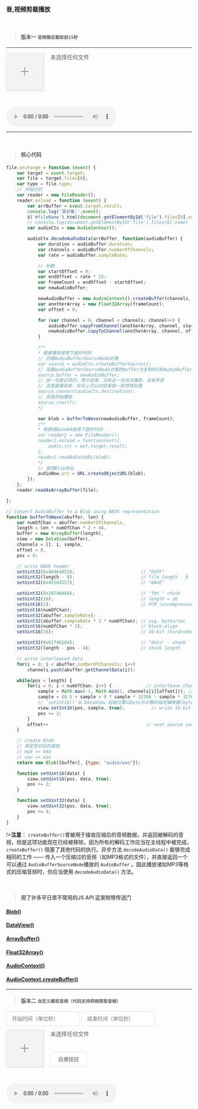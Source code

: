 ### 音,视频剪裁播放


<br/>

> #### 版本一 `音频稳定截取前15秒`

---

<form class="uploadBox">
    <svg t="1606975095651" class="uploadIcon" viewBox="0 0 1024 1024" version="1.1" xmlns="http://www.w3.org/2000/svg" p-id="3325" width="32" height="32"><path d="M848.0256 474.0096h-297.984v-322.048H473.9584v322.048h-297.984a8.0384 8.0384 0 0 0-8.0384 7.9872v60.0064c0 4.4032 3.584 7.9872 7.9872 7.9872h297.984v322.048h76.032v-322.048h297.984c4.4032 0 8.0384-3.584 8.0384-7.9872V481.9968a8.0384 8.0384 0 0 0-8.0384-7.9872z" fill="#707070" fill-opacity=".65" p-id="3326"></path></svg>
    <input type="file" id="file" accept="audio/mpeg" style="position:absolute;opacity:0;">
    <p id="fileName">未选择任何文件</p>
</form>

<br/>

<p><audio id="audioNow" controls></audio></p>

---
<br/>

> #### 核心代码

```javascript
file.onchange = function (event) {
    var target = event.target;
    var file = target.files[0];
    var type = file.type;
    // 开始识别
    var reader = new FileReader();
    reader.onload = function (event) {
        var arrBuffer = event.target.result;
        console.log('源对象:',event);
        $('#fileName').html(document.getElementById('file').files[0].name);
        // console.log(document.getElementById('file').files[0].name)
        var audioCtx = new AudioContext();

        audioCtx.decodeAudioData(arrBuffer, function(audioBuffer) {
            var duration = audioBuffer.duration;
            var channels = audioBuffer.numberOfChannels;
            var rate = audioBuffer.sampleRate;

            // 秒数
            var startOffset = 0;
            var endOffset = rate * 15;
            var frameCount = endOffset - startOffset;
            var newAudioBuffer;

            newAudioBuffer = new AudioContext().createBuffer(channels, endOffset - startOffset, rate);
            var anotherArray = new Float32Array(frameCount);
            var offset = 0;

            for (var channel = 0; channel < channels; channel++) {
                audioBuffer.copyFromChannel(anotherArray, channel, startOffset);
                newAudioBuffer.copyToChannel(anotherArray, channel, offset);
            }

            /**
            * 直接播放使用下面的代码
            // 创建AudioBufferSourceNode对象
            var source = audioCtx.createBufferSource();
            // 设置AudioBufferSourceNode对象的buffer为复制的3秒AudioBuffer对象
            source.buffer = newAudioBuffer;
            // 这一句是必须的，表示结束，没有这一句没法播放，没有声音
            // 这里直接结束，实际上可以对结束做一些特效处理
            source.connect(audioCtx.destination);
            // 资源开始播放
            source.start();
            */

            var blob = bufferToWave(newAudioBuffer, frameCount);
            /**
            * 转换成Base64使用下面的代码
            var reader2 = new FileReader();
            reader2.onload = function(evt){
                audio.src = evt.target.result;
            };
            reader2.readAsDataURL(blob);
            */
            // 使用Blob地址
            audioNow.src = URL.createObjectURL(blob);
        });
    };
    reader.readAsArrayBuffer(file);

};

// Convert AudioBuffer to a Blob using WAVE representation
function bufferToWave(abuffer, len) {
    var numOfChan = abuffer.numberOfChannels,
    length = len * numOfChan * 2 + 44,
    buffer = new ArrayBuffer(length),
    view = new DataView(buffer),
    channels = [], i, sample,
    offset = 0,
    pos = 0;

    // write WAVE header
    setUint32(0x46464952);                         // "RIFF"
    setUint32(length - 8);                         // file length - 8
    setUint32(0x45564157);                         // "WAVE"

    setUint32(0x20746d66);                         // "fmt " chunk
    setUint32(16);                                 // length = 16
    setUint16(1);                                  // PCM (uncompressed)
    setUint16(numOfChan);
    setUint32(abuffer.sampleRate);
    setUint32(abuffer.sampleRate * 2 * numOfChan); // avg. bytes/sec
    setUint16(numOfChan * 2);                      // block-align
    setUint16(16);                                 // 16-bit (hardcoded in this demo)

    setUint32(0x61746164);                         // "data" - chunk
    setUint32(length - pos - 4);                   // chunk length

    // write interleaved data
    for(i = 0; i < abuffer.numberOfChannels; i++)
        channels.push(abuffer.getChannelData(i));

    while(pos < length) {
        for(i = 0; i < numOfChan; i++) {             // interleave channels:交织信道
            sample = Math.max(-1, Math.min(1, channels[i][offset])); // clamp
            sample = (0.5 + sample < 0 ? sample * 32768 : sample * 32767)|0; // scale to 16-bit signed int
            // `setInt16()`从`DataView`起始位置以byte为计数的指定偏移量(byteOffset)处储存一个16-bit数(短整型).
            view.setInt16(pos, sample, true);          // write 16-bit sample
            pos += 2;
        }
        offset++                                     // next source sample
    }

    // create Blob
    // 规定剪切后的类型
    // mp4 => m4a
    // wav => wav
    return new Blob([buffer], {type: "audio/wav"});

    function setUint16(data) {
        view.setUint16(pos, data, true);
        pos += 2;
    }

    function setUint32(data) {
        view.setUint32(pos, data, true);
        pos += 4;
    }
}
```

!>**注意**： `createBuffer()`曾被用于接收压缩后的音频数据，并返回被解码的音频，但是这项功能现在已经被移除，因为所有的解码工作应当在主线程中被完成，`createBuffer()` 阻塞了其他代码的执行。异步方法 `decodeAudioData()` 能够完成相同的工作 —— 传入一个压缩过的音频（如MP3格式的文件），并直接返回一个可以通过 `AudioBufferSourceNode`播放的 `AudioBuffer` 。因此播放诸如MP3等格式的压缩音频时，你应当使用 `decodeAudioData()` 方法。

<br/>

> #### 用了许多平日里不常用的JS API 这里附带传送门
 
#### [Blob()](https://developer.mozilla.org/zh-CN/docs/Web/API/Blob/Blob)

#### [DataView()](https://developer.mozilla.org/zh-CN/docs/Web/JavaScript/Reference/Global_Objects/DataView)

#### [ArrayBuffer()](https://developer.mozilla.org/zh-CN/docs/Web/JavaScript/Reference/Global_Objects/ArrayBuffer)

#### [Float32Array()](https://developer.mozilla.org/zh-CN/docs/Web/JavaScript/Reference/Global_Objects/Float32Array)

#### [AudioContext()](https://developer.mozilla.org/zh-CN/docs/Web/API/AudioContext)

#### [AudioContext.createBuffer()](https://developer.mozilla.org/zh-CN/docs/Web/API/AudioContext/createBuffer)


---

> #### 版本二 `自定义截取音频（代码支持视频提取音频）`

<input id="start" type="number"  placeholder="开始时间（单位秒）" min="0" />
<input id="end" type="number" placeholder="结束时间（单位秒）" min="0"/>

<form class="uploadBox2">
    <svg t="1606975095651" class="uploadIcon2" viewBox="0 0 1024 1024" version="1.1" xmlns="http://www.w3.org/2000/svg" p-id="3325" width="32" height="32"><path d="M848.0256 474.0096h-297.984v-322.048H473.9584v322.048h-297.984a8.0384 8.0384 0 0 0-8.0384 7.9872v60.0064c0 4.4032 3.584 7.9872 7.9872 7.9872h297.984v322.048h76.032v-322.048h297.984c4.4032 0 8.0384-3.584 8.0384-7.9872V481.9968a8.0384 8.0384 0 0 0-8.0384-7.9872z" fill="#707070" fill-opacity=".65" p-id="3326"></path></svg>
    <input type="file" id="file2" accept="audio/*,video/*" style="position:absolute;opacity:0;">
    <p id="fileName2">未选择任何文件</p>
    <div class="action">
        <span>自爆按钮</span>
    </div>
</form>
<br/>

<p><audio id="audioNow2" controls></audio></p>

<!-- <p><video id="videoNow2" controls="controls"></video></p> -->

<script>
$('.uploadIcon').click(function(){
    console.log($('.uploadBox'))
    setTimeout(function(){
        $('#file').click();
    },200);
});
// console.log(file)
// console.log(audioNow)
file.onchange = function (event) {
    var target = event.target;
    var file = target.files[0];
    var type = file.type;
    // 开始识别
    var reader = new FileReader();
    reader.onload = function (event) {
        var arrBuffer = event.target.result;
        console.log('源对象:',event);
        $('#fileName').html(document.getElementById('file').files[0].name);
        // console.log(document.getElementById('file').files[0].name)
        console.log('arrBuffer',arrBuffer)
        var audioCtx = new AudioContext();
        console.log('audioCtx',audioCtx)
        audioCtx.decodeAudioData(arrBuffer, function(audioBuffer) {
            console.log('decodeAudioData触发',audioBuffer)
            var duration = audioBuffer.duration;
            var channels = audioBuffer.numberOfChannels;
            var rate = audioBuffer.sampleRate;

            // 秒数
            var startOffset = 0;
            var endOffset = rate * 15;
            var frameCount = endOffset - startOffset;
            var newAudioBuffer;

            newAudioBuffer = new AudioContext().createBuffer(channels, endOffset - startOffset, rate);
            var anotherArray = new Float32Array(frameCount);
            var offset = 0;

            for (var channel = 0; channel < channels; channel++) {
                audioBuffer.copyFromChannel(anotherArray, channel, startOffset);
                newAudioBuffer.copyToChannel(anotherArray, channel, offset);
            }

            /**
            * 直接播放使用下面的代码
            // 创建AudioBufferSourceNode对象
            var source = audioCtx.createBufferSource();
            // 设置AudioBufferSourceNode对象的buffer为复制的3秒AudioBuffer对象
            source.buffer = newAudioBuffer;
            // 这一句是必须的，表示结束，没有这一句没法播放，没有声音
            // 这里直接结束，实际上可以对结束做一些特效处理
            source.connect(audioCtx.destination);
            // 资源开始播放
            source.start();
            */

            var blob = bufferToWave(newAudioBuffer, frameCount);
            /**
            * 转换成Base64使用下面的代码
            var reader2 = new FileReader();
            reader2.onload = function(evt){
                audio.src = evt.target.result;
            };
            reader2.readAsDataURL(blob);
            */
            // 使用Blob地址
            console.log(URL.createObjectURL(blob))
            audioNow.src = URL.createObjectURL(blob);
        });
    };
    reader.readAsArrayBuffer(file);

};

// Convert AudioBuffer to a Blob using WAVE representation
function bufferToWave(abuffer, len) {
    var numOfChan = abuffer.numberOfChannels,
    length = len * numOfChan * 2 + 44,
    buffer = new ArrayBuffer(length),
    view = new DataView(buffer),
    channels = [], i, sample,
    offset = 0,
    pos = 0;

    // write WAVE header
    setUint32(0x46464952);                         // "RIFF"
    setUint32(length - 8);                         // file length - 8
    setUint32(0x45564157);                         // "WAVE"

    setUint32(0x20746d66);                         // "fmt " chunk
    setUint32(16);                                 // length = 16
    setUint16(1);                                  // PCM (uncompressed)
    setUint16(numOfChan);
    setUint32(abuffer.sampleRate);
    setUint32(abuffer.sampleRate * 2 * numOfChan); // avg. bytes/sec
    setUint16(numOfChan * 2);                      // block-align
    setUint16(16);                                 // 16-bit (hardcoded in this demo)

    setUint32(0x61746164);                         // "data" - chunk
    setUint32(length - pos - 4);                   // chunk length

    // write interleaved data
    for(i = 0; i < abuffer.numberOfChannels; i++)
        channels.push(abuffer.getChannelData(i));

    while(pos < length) {
        for(i = 0; i < numOfChan; i++) {             // interleave channels
            sample = Math.max(-1, Math.min(1, channels[i][offset])); // clamp
            sample = (0.5 + sample < 0 ? sample * 32768 : sample * 32767)|0; // scale to 16-bit signed int
            view.setInt16(pos, sample, true);          // write 16-bit sample
            pos += 2;
        }
        offset++                                     // next source sample
    }

    // create Blob
    // 规定剪切后的类型
    // mp4 => m4a
    // wav => wav
    return new Blob([buffer], {type: "audio/wav"});
    // return new Blob([buffer], {type: "video/mp4"});

    function setUint16(data) {
        view.setUint16(pos, data, true);
        pos += 2;
    }

    function setUint32(data) {
        view.setUint32(pos, data, true);
        pos += 4;
    }
}


// ==========版本二============

$('.uploadIcon2').click(function(){
    console.log($('.uploadBox2'))
    setTimeout(function(){
        $('#file2').click();
    },200);
});

file2.onchange = function (event) {
    $('#fileName2').html(document.getElementById('file2').files[0].name);
     
    var content = document.getElementById('file2').files[0]
    var url = URL.createObjectURL(content);
    var audioElement = new Audio(url);
    var duration;
    audioElement.addEventListener("loadedmetadata", function (_event) {
        duration = audioElement.duration;
        console.log('这个音频文件:',duration+'s');
        $('#start').val(0);
        $('#end').val(~~duration);
        $("#start").attr("max",~~duration);
        $("#end").attr("max",~~duration);
    });
}

$('.action').click(function(){
    var startTime = $('#start').val();
    var endTime = $('#end').val();
    if(!startTime || !endTime || startTime>endTime){
        alert('框没填对')
        return false;
    }
    console.log($('#file2'))
    var joker = document.getElementById('file2');
    var file = joker.files[0];
    var type = file.type;
    // 开始识别
    var reader = new FileReader();
    reader.onload = function (event) {
        var arrBuffer = event.target.result;
        console.log('源对象:',event);
        console.log('arrBuffer',arrBuffer)
        var audioCtx = new AudioContext();
        console.log('audioCtx',audioCtx)
        audioCtx.decodeAudioData(arrBuffer, function(audioBuffer) {
            console.log('decodeAudioData触发',audioBuffer)
            // `duration` 为当前音频文件的时长
            var duration = audioBuffer.duration;
            var channels = audioBuffer.numberOfChannels;
            var rate = audioBuffer.sampleRate;

            // 秒数
            var startOffset = rate * startTime;
            var endOffset = rate * endTime;
            var frameCount = endOffset - startOffset;
            var newAudioBuffer;

            newAudioBuffer = new AudioContext().createBuffer(channels, endOffset - startOffset, rate);
            var anotherArray = new Float32Array(frameCount);
            var offset = 0;

            for (var channel = 0; channel < channels; channel++) {
                audioBuffer.copyFromChannel(anotherArray, channel, startOffset);
                newAudioBuffer.copyToChannel(anotherArray, channel, offset);
            }

            /**
            * 直接播放使用下面的代码
            // 创建AudioBufferSourceNode对象
            var source = audioCtx.createBufferSource();
            // 设置AudioBufferSourceNode对象的buffer为复制的3秒AudioBuffer对象
            source.buffer = newAudioBuffer;
            // 这一句是必须的，表示结束，没有这一句没法播放，没有声音
            // 这里直接结束，实际上可以对结束做一些特效处理
            source.connect(audioCtx.destination);
            // 资源开始播放
            source.start();
            */

            var blob = bufferToWave(newAudioBuffer, frameCount);
            /**
            * 转换成Base64使用下面的代码
            var reader2 = new FileReader();
            reader2.onload = function(evt){
                audio.src = evt.target.result;
            };
            reader2.readAsDataURL(blob);
            */
            // 使用Blob地址
            console.log(URL.createObjectURL(blob))
            audioNow2.src = URL.createObjectURL(blob);
            // videoNow2.src = URL.createObjectURL(blob);
        });
    };
    reader.readAsArrayBuffer(file);
})
</script>


<style>
.uploadBox,.uploadBox2{
    position:relative;
    width:100px;
    height:100px;
    background:#f1f3f4;
    box-shadow: 1px 1px 2px 2px #e6e6e6;
}
.uploadBox:hover{
    box-shadow: 1px 1px 4px 1px #b4b5c3;
}
.uploadBox2:hover{
    box-shadow: 1px 1px 4px 1px #b4b5c3;
}
.uploadIcon,.uploadIcon2{
    position: absolute;
    top:50%;
    left:50%;
    transform: translate(-50%,-50%);
    cursor: pointer;
}
#fileName,#fileName2{
    width: 200px;
    height: 50px;
    position: absolute;
    left: 120%;
    font-size: 15px;
    color: #5d5d5d;
    margin: 0;
}
#start,#end{
    -webkit-appearance: none;
    background-color: #fff;
    background-image: none;
    border-radius: 4px;
    border: 1px solid #dcdfe6;
    box-sizing: border-box;
    color: #606266;
    display: inline-block;
    font-size: inherit;
    height: 40px;
    line-height: 40px;
    outline: none;
    padding: 0 15px;
    transition: border-color .2s cubic-bezier(.645,.045,.355,1);
    width: 200px;
    margin-bottom:10px;
}
.action{
    display: inline-block;
    line-height: 1;
    white-space: nowrap;
    cursor: pointer;
    background: #fff;
    border: 1px solid #dcdfe6;
    color: #606266;
    -webkit-appearance: none;
    text-align: center;
    box-sizing: border-box;
    outline: none;
    margin: 0;
    transition: .1s;
    font-weight: 500;
    -moz-user-select: none;
    -webkit-user-select: none;
    -ms-user-select: none;
    padding: 12px 20px;
    font-size: 14px;
    border-radius: 4px;
    position: absolute;
    left: 120%;
    bottom:0;
}
</style>